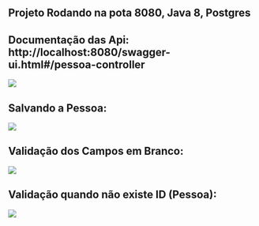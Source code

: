<h2>Projeto Rodando na pota 8080, Java 8, Postgres</h2>

<h2>Documentação das Api: http://localhost:8080/swagger-ui.html#/pessoa-controller</h2>
<img src="https://user-images.githubusercontent.com/63434009/135782573-4840e3ff-32c5-4c5b-a074-12f7a6240add.PNG">

<h2>Salvando a Pessoa: </h2>
<img src="https://user-images.githubusercontent.com/63434009/135781445-95f91747-422a-42a4-9631-dd93e0920ba3.PNG">

<h2>Validação dos Campos em Branco: </h2>
<img src="https://user-images.githubusercontent.com/63434009/135781576-7c954e62-a39f-4d1a-809e-a66d47f352f2.PNG">

<h2>Validação quando não existe ID (Pessoa): </h2>
<img src="https://user-images.githubusercontent.com/63434009/135782012-2a49d126-78c9-49d1-9e2e-7d03e0662080.PNG">

